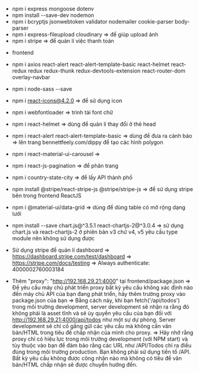 -   npm i express mongoose dotenv
-   npm install --save-dev nodemon
-   npm i bcryptjs jsonwebtoken validator nodemailer cookie-parser body-parser
-   npm i express-fileupload cloudinary => để giúp upload ảnh
-   npm i stripe => để quản lí việc thanh toán


*   frontend

-   npm i axios react-alert react-alert-template-basic react-helmet react-redux redux redux-thunk redux-devtools-extension react-router-dom overlay-navbar
-   npm i node-sass --save
-   npm i react-icons@4.2.0 => để sử dụng icon
-   npm i webfontloader => trình tải font chữ

-   npm i react-helmet => dùng để quản lí thay đổi ở thẻ head
-   npm i react-alert react-alert-template-basic => dùng để đưa ra cảnh báo
    => lên trang bennettfeely.com/dippy để tạo các hình polygon
-   npm i react-material-ui-carousel =>
-   npm i react-js-pagination => để phân trang
-   npm i country-state-city => để lấy API thành phố

-   npm install @stripe/react-stripe-js @stripe/stripe-js => để sử dụng stripe bên trong frontend ReactJS
-   npm i @material-ui/data-grid => dùng để dùng table có mở rộng dạng lưới
-   npm install --save chart.js@^3.5.1 react-chartjs-2@^3.0.4 => sử dụng chart.js và react-chartjs-2 ở phiên bản v3 chứ v4, v5 yêu cầu
type module nên không sử dụng được


-   Sử dụng stripe để quản lí dashboard
=> https://dashboard.stripe.com/test/dashboard
=> https://stripe.com/docs/testing
=> Always authenticate:	4000002760003184

*   Thêm "proxy": "http://192.168.29.21:4000" tại frontend/package.json
    => Để yêu cầu máy chủ phát triển proxy bất kỳ yêu cầu không xác định nào đến máy chủ API của bạn đang phát triển, hãy thêm trường proxy vào package.json của bạn
    => Bằng cách này, khi bạn fetch('/api/todos') trong môi trường development, server development sẽ nhận ra rằng đó không phải là asset tĩnh và sẽ ủy quyền yêu cầu của bạn đối với http://192.168.29.21:4000/api/todos như một sự dự phòng. Server development sẽ chỉ cố gắng gửi các yêu cầu mà không cần văn bản/HTML trong tiêu đề chấp nhận của mình cho proxy.
    => Hãy nhớ rằng proxy chỉ có hiệu lực trong môi trường development (với NPM start) và tùy thuộc vào bạn để đảm bảo rằng các URL như /API/Todos chỉ ra điều đúng trong môi trường production. Bạn không phải sử dụng tiền tố /API. Bất kỳ yêu cầu không được công nhận nào mà không có tiêu đề văn bản/HTML chấp nhận sẽ được chuyển hướng đến.




